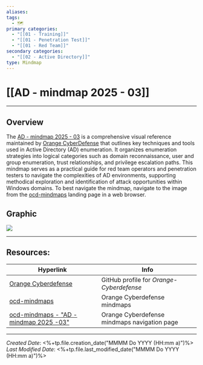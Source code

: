 ```yaml
---
aliases: 
tags:
  - 🗺️
primary categories:
  - "[[01 - Training]]"
  - "[[01 - Penetration Test]]"
  - "[[01 - Red Team]]"
secondary categories:
  - "[[02 - Active Directory]]"
type: Mindmap
---
```

# [[AD - mindmap 2025 - 03]]

***
## Overview

The [AD - mindmap 2025 - 03](https://orange-cyberdefense.github.io/ocd-mindmaps/img/mindmap_ad_dark_classic_2025.03.excalidraw.svg) is a comprehensive visual reference maintained by [Orange CyberDefense](https://github.com/Orange-Cyberdefense) that outlines key techniques and tools used in Active Directory (AD) enumeration. It organizes enumeration strategies into logical categories such as domain reconnaissance, user and group enumeration, trust relationships, and privilege escalation paths. This mindmap serves as a practical guide for red team operators and penetration testers to navigate the complexities of AD environments, supporting methodical exploration and identification of attack opportunities within Windows domains. To best navigate the mindmap, navigate to the image from the [ocd-mindmaps](https://orange-cyberdefense.github.io/ocd-mindmaps/) landing page in a web browser.

## Graphic

![](https://orange-cyberdefense.github.io/ocd-mindmaps/img/mindmap_ad_dark_classic_2025.03.excalidraw.svg)

***
## Resources:

| Hyperlink                                                                                                                                       | Info                                         |
| ----------------------------------------------------------------------------------------------------------------------------------------------- | -------------------------------------------- |
| [Orange Cyberdefense](https://github.com/Orange-Cyberdefense)                                                                                   | GitHub profile for *Orange-Cyberdefense*     |
| [ocd-mindmaps](https://orange-cyberdefense.github.io/ocd-mindmaps/)                                                                             | Orange Cyberdefense mindmaps                 |
| [ocd-mindmaps - "AD - mindmap 2025 -03"](https://orange-cyberdefense.github.io/ocd-mindmaps/img/mindmap_ad_dark_classic_2025.03.excalidraw.svg) | Orange Cyberdefense mindmaps navigation page |

[^1]: 

***

*Created Date*: <%+tp.file.creation_date("MMMM Do YYYY (HH:mm a)")%>  
*Last Modified Date*: <%+tp.file.last_modified_date("MMMM Do YYYY (HH:mm a)")%>
